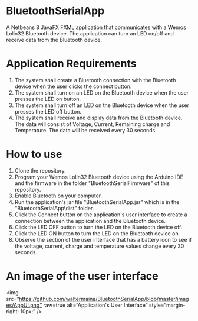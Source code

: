 # BluetoothSerialApp
A Netbeans 8 JavaFX FXML application that communicates with a Wemos Lolin32 Bluetooth device. The application can turn an LED on/off and receive data from the Bluetooth device.

# Application Requirements
1. The system shall create a Bluetooth connection with the Bluetooth device when the user clicks the connect button.
2. The system shall turn on an LED on the Bluetooth device when the user presses the LED on button.
3. The system shall turn off an LED on the Bluetooth device when the user presses the LED off button.
4. The system shall receive and display data from the Bluetooth device. The data will consist of Voltage, Current, Remaining charge and Temperature. The data will be received every 30 seconds.

# How to use
1. Clone the repository.
2. Program your Wemos Lolin32 Bluetooth device using the Arduino IDE and the firmware in the folder "BluetoothSerialFirmware" of this repository.
3. Enable Bluetooth on your computer.
4. Run the application's jar file "BluetoothSerialApp.jar" which is in the "BluetoothSerialApp\dist" folder.
5. Click the Connect button on the application's user interface to create a connection between the application and the Bluetooth device.
6. Click the LED OFF button to turn the LED on the Bluetooth device off.
7. Click the LED ON button to turn the LED on the Bluetooth device on.
8. Observe the section of the user interface that has a battery icon to see if the voltage, current, charge and temperature values change every 30 seconds.

# An image of the user interface
<img
src=“https://github.com/waltermaina/BluetoothSerialApp/blob/master/images/AppUI.png”
raw=true
alt=“Application's User Interface”
style=“margin-right: 10px;”
/>
